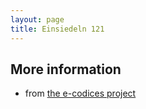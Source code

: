 ```yaml
---
layout: page
title: Einsiedeln 121
---
```



## More information

- from [the e-codices project](https://www.e-codices.unifr.ch/en/searchresult/list/one/sbe/0121)
